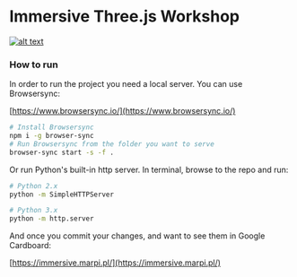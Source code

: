 # Immersive Three.js Workshop

[![alt text](http://immersive.marpi.pl/assets/image.jpg "Immersive Three.js Workshop")](https://immersive.marpi.pl/)

### How to run

In order to run the project you need a local server. You can use Browsersync:

[https://www.browsersync.io/](https://www.browsersync.io/)

```sh
# Install Browsersync
npm i -g browser-sync
# Run Browsersync from the folder you want to serve
browser-sync start -s -f .
```

Or run Python's built-in http server.
In terminal, browse to the repo and run:

```sh
# Python 2.x
python -m SimpleHTTPServer
```

```sh
# Python 3.x
python -m http.server
```

And once you commit your changes, and want to see them in Google Cardboard:

[https://immersive.marpi.pl/](https://immersive.marpi.pl/)
